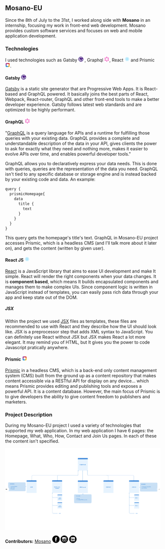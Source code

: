 ## Mosano-EU

Since the 8th of July to the 31st, I worked along side with **Mosano** in an internship, focusing my work in front-end web development. Mosano provides custom software services and focuses on web and mobile application development.

### Technologies

I used technologies such as Gatsby [![gatsby logo](/gatsby-logo.png)](https://www.gatsbyjs.org/docs "Documentation") , Graphql [![graphql logo](GraphQL_Logo.svg.png)](https://graphql.org/learn "Documentation"), React [![react logo](React.js_logo-512.png)](https://reactjs.org/docs/getting-started.html#learn-react "Documentation") and Prismic [![Prismic logo](prismic-logo.png)](https://prismic.io/docs "Documentation").


#### Gatsby [![gatsby logo](/gatsby-logo.png)](https://www.gatsbyjs.org/docs "Documentation") 

[Gatsby](https://www.gatsbyjs.org/) is a static site generator that are Progressive Web Apps. It is React-based and GraphQL powered. It basically joins the best parts of React, Webpack, React-router, GraphQL and other front-end tools to make a better developer experience. Gatsby follows latest web standards and are optimized to be highly performant.
 
#### GraphQL [![graphql logo](GraphQL_Logo.svg.png)](https://graphql.org/learn "Documentation")

  "[GraphQL](https://graphql.org/) is a query language for APIs and a runtime for fulfilling those queries with your existing data. GraphQL provides a complete and understandable description of the data in your API, gives clients the power to ask for exactly what they need and nothing more, makes it easier to evolve APIs over time, and enables powerful developer tools."
  
  GraphQL allows you to declaratively express your data needs. This is done with queries, queries are the representation of the data you need. GraphQL isn't tied to any specific database or storage engine and is instead backed by your existing code and data. An example: 
  
  ~~~~
  query {
    prismicHomepage{
      data 
        title {
          text
        }
      }
    }
  }
  ~~~~
  
 This query gets the homepage's title's text. GraphQL in Mosano-EU project accesses Prismic, which is a headless CMS (and I'll talk more about it later on), and gets the content (written by given user).
 
#### React JS [![react logo](React.js_logo-512.png)](https://reactjs.org/docs/getting-started.html#learn-react "Documentation")

[React](https://reactjs.org/) is a JavaScript library that aims to ease UI development and make It simple. React will render the right components when your data changes. It is **component based**, which means It builds encapsulated components and manages them to make complex UIs. Since component logic is written in JavaScript instead of templates, you can easily pass rich data through your app and keep state out of the DOM.

##### JSX

Within the project we used [JSX](https://reactjs.org/docs/introducing-jsx.html) files as templates, these files are recommended to use with React and they describe how the UI should look like. JSX is a preprocessor step that adds XML syntax to JavaScript. You can definitely use React without JSX but JSX makes React a lot more elegant. It may remind you of HTML, but It gives you the power to code Javascript pratically anywhere.

#### Prismic [![Prismic logo](prismic-logo.png)](https://prismic.io/docs "Documentation")

[Prismic](https://prismic.io/) in a headless CMS, which is a back-end only content management system (CMS) built from the ground up as a content repository that makes content accessible via a RESTful API for display on any device... which means Prismic provides editing and publishing tools and exposes a powerful API. It is a content database. However, the main focus of Prismic is to give developers the ability to give content freedom to publishers and marketers.


### Project Description

During my Mosano-EU project I used a variety of technologies that supported my web application. In my web application I have 6 pages: the Homepage, What, Who, How, Contact and Join Us pages. In each of these the content isn't specified.

![Schema](/schema.png)


**Contributors:** [Mosano](https://mosano.eu/) [![facebook](/facebook-logo-button.png)](https://facebook.com/mosanotech/ "Facebook") [![instagram](/instagram-logo.png)](https://www.instagram.com/mosanotech/?hl=en "Instagram") [![LinkedIn](/linkedin-logo-button.png)](https://www.linkedin.com/company/mosano "LinkedIn")
